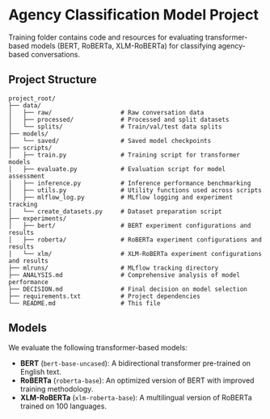 # Agency Classification Model Project

Training folder contains code and resources for evaluating transformer-based models (BERT, RoBERTa, XLM-RoBERTa) for classifying agency-based conversations. 

## Project Structure

```
project_root/
├── data/
│   ├── raw/                   # Raw conversation data
│   ├── processed/             # Processed and split datasets
│   └── splits/                # Train/val/test data splits
├── models/
│   └── saved/                 # Saved model checkpoints
├── scripts/
│   ├── train.py               # Training script for transformer models
│   ├── evaluate.py            # Evaluation script for model assessment
│   ├── inference.py           # Inference performance benchmarking
│   ├── utils.py               # Utility functions used across scripts
│   ├── mlflow_log.py          # MLflow logging and experiment tracking
│   └── create_datasets.py     # Dataset preparation script
├── experiments/
│   ├── bert/                  # BERT experiment configurations and results
│   ├── roberta/               # RoBERTa experiment configurations and results
│   └── xlm/                   # XLM-RoBERTa experiment configurations and results
├── mlruns/                    # MLflow tracking directory
├── ANALYSIS.md                # Comprehensive analysis of model performance
├── DECISION.md                # Final decision on model selection
├── requirements.txt           # Project dependencies
└── README.md                  # This file
```


## Models

We evaluate the following transformer-based models:

- **BERT** (`bert-base-uncased`): A bidirectional transformer pre-trained on English text.
- **RoBERTa** (`roberta-base`): An optimized version of BERT with improved training methodology.
- **XLM-RoBERTa** (`xlm-roberta-base`): A multilingual version of RoBERTa trained on 100 languages.


